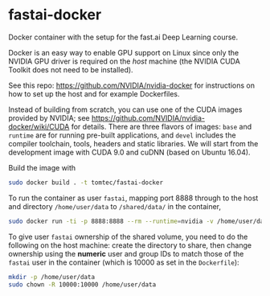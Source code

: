 # fastai-docker
Docker container with the setup for the fast.ai Deep Learning course.

Docker is an easy way to enable GPU support on Linux since only the NVIDIA GPU
driver is required on the *host* machine (the NVIDIA CUDA Toolkit does not need 
to be installed).

See this repo: https://github.com/NVIDIA/nvidia-docker for instructions on how to
set up the host and for example Dockerfiles.

Instead of building from scratch, you can use one of the CUDA images provided by
NVIDIA; see https://github.com/NVIDIA/nvidia-docker/wiki/CUDA for details. There
are three flavors of images: `base` and `runtime` are for running pre-built
applications, and `devel` includes the compiler toolchain, tools, headers and 
static libraries. We will start from the development image with CUDA 9.0 and 
cuDNN (based on Ubuntu 16.04).

Build the image with
``` bash
sudo docker build . -t tomtec/fastai-docker
```

To run the container as user `fastai`, mapping port 8888 through to the host and
directory `/home/user/data` to `/shared/data/` in the container,
``` bash
sudo docker run -ti -p 8888:8888 --rm --runtime=nvidia -v /home/user/data:/shared/data --user fastai tomtec/fastai-docker
```

To give user `fastai` ownership of the shared volume, you need to do the 
following on the host machine: create the directory to share, then change
ownership using the **numeric** user and group IDs to match those of the `fastai`
user in the container (which is 10000 as set in the `Dockerfile`):
``` bash
mkdir -p /home/user/data
sudo chown -R 10000:10000 /home/user/data
```
